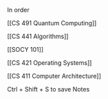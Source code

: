 In order

[[CS 491 Quantum Computing]]

[[CS 441 Algorithms]]

[[SOCY 101]]

[[CS 421 Operating Systems]]

[[CS 411 Computer Architecture]]

Ctrl + Shift + S to save Notes